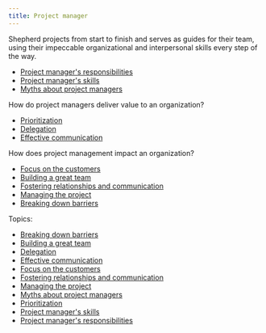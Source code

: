 ```yaml
---
title: Project manager
---
```

Shepherd projects from start to finish and serves as guides for their team, using their impeccable organizational and interpersonal skills every step of the way.

- [Project manager's responsibilities](foundations-of-project-management/actors/project-manager/project-managers-responsibilities.md)
- [Project manager's  skills](foundations-of-project-management/actors/project-manager/project-managers-skills.md)
- [Myths about project managers](foundations-of-project-management/actors/project-manager/myths-about-project-managers.md)

How do project managers deliver value to an organization?
- [Prioritization](foundations-of-project-management/actors/project-manager/prioritization.md)
- [Delegation](foundations-of-project-management/actors/project-manager/delegation.md)
- [Effective communication](project-execution/effective-communication/effective-communication.md) 

How does project management impact an organization?
- [Focus on the customers](foundations-of-project-management/actors/project-manager/focus-on-the-customers.md)
- [Building a great team](foundations-of-project-management/actors/project-manager/building-a-great-team.md)
- [Fostering relationships and communication](foundations-of-project-management/actors/project-manager/fostering-relationships-and-communication.md)
- [Managing the project](foundations-of-project-management/actors/project-manager/managing-the-project.md)
- [Breaking down barriers](foundations-of-project-management/actors/project-manager/breaking-down-barriers.md)


Topics:
- [Breaking down barriers](foundations-of-project-management/actors/project-manager/breaking-down-barriers.md)
- [Building a great team](foundations-of-project-management/actors/project-manager/building-a-great-team.md)
- [Delegation](foundations-of-project-management/actors/project-manager/delegation.md)
- [Effective communication](project-execution/effective-communication/effective-communication.md) 
- [Focus on the customers](foundations-of-project-management/actors/project-manager/focus-on-the-customers.md)
- [Fostering relationships and communication](foundations-of-project-management/actors/project-manager/fostering-relationships-and-communication.md)
- [Managing the project](foundations-of-project-management/actors/project-manager/managing-the-project.md)
- [Myths about project managers](foundations-of-project-management/actors/project-manager/myths-about-project-managers.md)
- [Prioritization](foundations-of-project-management/actors/project-manager/prioritization.md)
- [Project manager's  skills](foundations-of-project-management/actors/project-manager/project-managers-skills.md)
- [Project manager's responsibilities](foundations-of-project-management/actors/project-manager/project-managers-responsibilities.md)